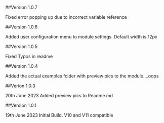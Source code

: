 ##Version 1.0.7

Fixed error popping up due to incorrect variable reference


##Version 1.0.6

Added user configuration menu to module settings.  Default width is 12px


##Version 1.0.5

Fixed Typos in readme

##Version 1.0.4

Added the actual examples folder with preview pics to the module....oops

##Verion 1.0.3

20th June 2023
Added preview pics to Readme.md

##Version 1.0.1

19th June 2023
Initial Build.  V10 and V11 compatible
